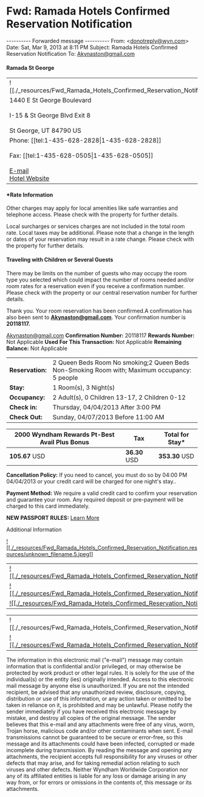 # Fwd: Ramada Hotels Confirmed Reservation Notification

\---------- Forwarded message ----------
From: <[donotreply@wyn.com](mailto:donotreply@wyn.com)\>
Date: Sat, Mar 9, 2013 at 8:11 PM
Subject: Ramada Hotels Confirmed Reservation Notification
To: [Akynaston@gmail.com](mailto:Akynaston@gmail.com)

#### Ramada St George

|     |
| --- |
| ![[./_resources/Fwd_Ramada_Hotels_Confirmed_Reservation_Notification.resources/unknown_filename.1.jpeg]] |
| 1440 E St George Boulevard<br><br>I-15 & St George Blvd Exit 8<br><br>St George, UT 84790 US |
| Phone: [[tel:1-435-628-2828\|1-435-628-2828]]<br><br>Fax: [[tel:1-435-628-0505\|1-435-628-0505]]<br><br>[E-mail](mailto:ramadasales@ramadainn.net)<br>[Hotel Website](http://www.ramadainn.net) |

#### \*Rate Information

Other charges may apply for local amenities like safe warranties and telephone access. Please check with the property for further details.

Local surcharges or services charges are not included in the total room rate. Local taxes may be additional. Please note that a change in the length or dates of your reservation may result in a rate change. Please check with the property for further details.

#### Traveling with Children or Several Guests

There may be limits on the number of guests who may occupy the room type you selected which could impact the number of rooms needed and/or room rates for a reservation even if you receive a confirmation number. Please check with the property or our central reservation number for further details.

Thank you. Your room reservation has been confirmed.A confirmation has also been sent to **[Akynaston@gmail.com](mailto:Akynaston@gmail.com)**. Your confirmation number is **20118117.**

[Akynaston@gmail.com](mailto:Akynaston@gmail.com)
**Confirmation Number:** 20118117
**Rewards Number:** Not Applicable
**Used For This Transaction:** Not Applicable
**Remaining Balance:** Not Applicable

|     |     |
| --- | --- |
| **Reservation:** | 2 Queen Beds Room No smoking;2 Queen Beds Non-Smoking Room with; Maximum occupancy: 5 people |
| **Stay:** | 1 Room(s), 3 Night(s) |
| **Occupancy:** | 2 Adult(s), 0 Children 13-17, 2 Children 0-12 |
| **Check in:** | Thursday, 04/04/2013 After 3:00 PM |
| **Check Out:** | Sunday, 04/07/2013 Before 11:00 AM |

| 2000 Wyndham Rewards Pt-Best Avail Plus Bonus | Tax | Total for Stay\* |
| --- | --- | --- |
| **105.67** USD | **36.30** USD | **353.30** USD |

**Cancellation Policy:** If you need to cancel, you must do so by 04:00 PM 04/04/2013 or your credit card will be charged for one night's stay..

**Payment Method:** We require a valid credit card to confirm your reservation and guarantee your room. Any required deposit or pre-payment will be charged to this card immediately.

**NEW PASSPORT RULES:** [Learn More](http://emailhost/about-us/international-travel-rules)

Additional Information

[![[./_resources/Fwd_Ramada_Hotels_Confirmed_Reservation_Notification.resources/unknown_filename.5.jpeg]]](http://www.barclaycardus.com/apply/Landing.action?campaignId=1675&cellNumber=27&referrerid=FACRamadax)

|     |
| --- |
| [![[./_resources/Fwd_Ramada_Hotels_Confirmed_Reservation_Notification.resources/unknown_filename.2.jpeg]]](http://www.alamo.com/index.do?action=/hotDealsTemplate&msg=alamo-ramada-offer) |
| [![[./_resources/Fwd_Ramada_Hotels_Confirmed_Reservation_Notification.resources/unknown_filename.4.jpeg]]](http://www.enterprise.com/car_rental/deeplinkmap.do?bid=002&cust=WYNCPRA&cm_mmc=Wyndam-_-Ramada-_-WYNCPRA-_-Null) |
| [![[./_resources/Fwd_Ramada_Hotels_Confirmed_Reservation_Notification.resources/unknown_filename.jpeg]]](http://www.nationalcar.com/index.do?action=/hotDealsTemplate&msg=national-ramada-offer) |

|     |
| --- |
| ![[./_resources/Fwd_Ramada_Hotels_Confirmed_Reservation_Notification.resources/unknown_filename.3.png]] |
| [![[./_resources/Fwd_Ramada_Hotels_Confirmed_Reservation_Notification.resources/unknown_filename.6.jpeg]]](https://www.wyndhamrewards.com/trec/consumer/consumerEnroll.action) |

The information in this electronic mail ("e-mail") message may contain information that is confidential and/or privileged, or may otherwise be protected by work product or other legal rules. It is solely for the use of the individual(s) or the entity (ies) originally intended. Access to this electronic mail message by anyone else is unauthorized. If you are not the intended recipient, be advised that any unauthorized review, disclosure, copying, distribution or use of this information, or any action taken or omitted to be taken in reliance on it, is prohibited and may be unlawful. Please notify the sender immediately if you have received this electronic message by mistake, and destroy all copies of the original message.
The sender believes that this e-mail and any attachments were free of any virus, worm, Trojan horse, malicious code and/or other contaminants when sent. E-mail transmissions cannot be guaranteed to be secure or error-free, so this message and its attachments could have been infected, corrupted or made incomplete during transmission. By reading the message and opening any attachments, the recipient accepts full responsibility for any viruses or other defects that may arise, and for taking remedial action relating to such viruses and other defects. Neither Wyndham Worldwide Corporation nor any of its affiliated entities is liable for any loss or damage arising in any way from, or for errors or omissions in the contents of, this message or its attachments.
